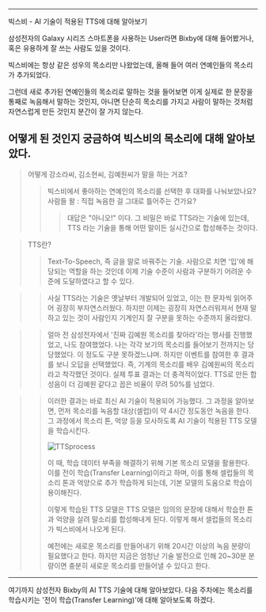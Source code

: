------------------
빅스비 - AI 기술이 적용된 TTS에 대해 알아보기

삼성전자의 Galaxy 시리즈 스마트폰을 사용하는 User라면 Bixby에 대해 들어봤거나,
혹은 유용하게 잘 쓰는 사람도 있을 것이다.

빅스비에는 항상 같은 성우의 목소리만 나왔었는데, 올해 들어
여러 연예인들의 목소리가 추가되었다.

그런데 새로 추가된 연예인들의 목소리로 말하는 것을 들어보면
이게 실제로 한 문장을 통째로 녹음해서 말하는 것인지, 아니면 단순히 목소리를 가지고
사람이 말하는 것처럼 자연스럽게 만든 것인지 분간이 잘 가지 않는다.

어떻게 된 것인지 궁금하여 빅스비의 목소리에 대해 알아보았다.
---------------------

> 어떻게 강소라씨, 김소현씨, 김예원씨가 말을 하는 거죠?
>> 빅스비에서 좋아하는 연예인의 목소리를 선택한 후 대화를 나눠보았나요?
>> 사람들 왈 : 직접 녹음한 걸 그대로 틀어주는 건가요?
>>> 대답은 "아니오!" 이다.
>>> 그 비밀은 바로 TTS라는 기술에 있는데, TTS 라는 기술을 통해 어떤 말이든
>>> 실시간으로 합성해주는 것이다.

> TTS란?
>> Text-To-Speech, 즉 글을 말로 바꿔주는 기술.
>> 사람으로 치면 '입'에 해당되는 역할을 하는 것인데
>> 이제 기술 수준이 사람과 구분하기 어려운 수준에 도달하였다고 할 수 있다.

>> 사실 TTS라는 기술은 옛날부터 개발되어 있었고, 이는 한 문자씩 읽어주어 굉장히 부자연스러웠다.
>> 하지만 이제는 굉장히 자연스러워져서 현재 말하고 있는 것이 사람인지 기계인지 잘 구분을 못하는
>> 수준까지 올라왔다.

>> 얼마 전 삼성전자에서 '진짜 김예원 목소리를 찾아라'라는 행사를 진행했었고, 나도 참여했었다.
>> 나는 각각 보기의 목소리를 들어보기 전까지는 당당했었다. 이 정도도 구분 못하겠느냐며.
>> 하지만 이벤트를 참여한 후 결과를 보니 오답을 선택했었다. 즉, 기계의 목소리를 배우 김예원씨의
>> 목소리라고 착각했던 것이다. 실제 투표 결과는 더 충격적이었다. TTS로 만든 합성음이 더 김예원 같다고 꼽은 비율이
>> 무려 50%를 넘었다.

>> 이러한 결과는 바로 최신 AI 기술이 적용되어 가능했다. 그 과정을 알아보면,
>> 먼저 목소리를 녹음할 대상(셀럽)이 약 4시간 정도동안 녹음을 한다.
>> 그 과정에서 목소리 톤, 억양 등을 모사하도록 AI 기술이 적용된 TTS 모델을 학습시킨다.
>>
>> ![TTSprocess](https://user-images.githubusercontent.com/34376342/97543287-5e0ffa80-1a0b-11eb-94c8-34c38a62f5a6.PNG)
>> 
>> 이 때, 학습 데이터 부족을 해결하기 위해 기본 목소리 모델을 활용한다.
>> 이를 전이 학습(Transfer Learning)이라고 하며, 이를 통해 셀럽들의 목소리 톤과 억양으로 추가 학습하게 되는데,
>> 기본 모델의 도움으로 학습이 용이해진다.
>>
>> 이렇게 학습된 TTS 모델은 TTS 모델은 임의의 문장에 대해서 학습한 톤과 억양을 살려 말소리를 합성해내게 된다.
>> 이렇게 해서 셀럽들의 목소리가 빅스비에서 나오게 된다.
>>
>> 예전에는 새로운 목소리를 만들어내기 위해 20시간 이상의 녹음 분량이 필요했다고 한다.
>> 하지만 지금은 엄청난 기술 발전으로 인해 20~30분 분량이면 충분히 새로운 목소리를 만들어낼 수 있다고 한다.

---------------------------
여기까지 삼성전자 Bixby의 AI TTS 기술에 대해 알아보았다.
다음 주차에는 목소리를 학습시키는 '전이 학습(Transfer Learning)'에 대해 알아보도록 하겠다.

